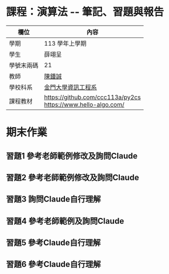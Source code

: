 # 課程：演算法 -- 筆記、習題與報告

欄位 | 內容
-----|--------
學期 | 113 學年上學期
學生 |  薛翊呈
學號末兩碼 | 21
教師 | [陳鍾誠](https://www.nqu.edu.tw/educsie/index.php?act=blog&code=list&ids=4)
學校科系 | [金門大學資訊工程系](https://www.nqu.edu.tw/educsie/index.php)
課程教材 | https://github.com/ccc113a/py2cs <br/> https://www.hello-algo.com/

# 期末作業

## 習題1 參考老師範例修改及詢問Claude

## 習題2 參考老師範例修改及詢問Claude

## 習題3 詢問Claude自行理解

## 習題4 參考老師範例及詢問Claude

## 習題5 參考Claude自行理解

## 習題6 參考Claude自行理解

